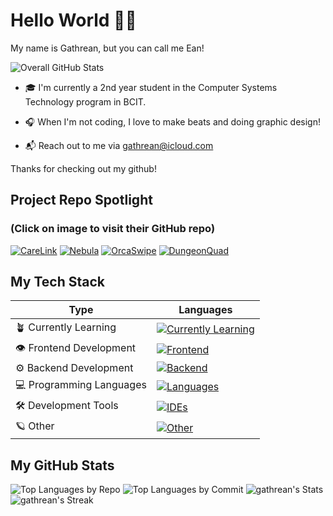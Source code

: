 # Hello World 👋🏽

My name is Gathrean, but you can call me Ean!

![Overall GitHub Stats](http://github-profile-summary-cards.vercel.app/api/cards/profile-details?username=gathrean&theme=react)

- 🎓 I'm currently a 2nd year student in the Computer Systems Technology program in BCIT.

- 🎧 When I'm not coding, I love to make beats and doing graphic design!

- 📬 Reach out to me via gathrean@icloud.com

Thanks for checking out my github! 

## Project Repo Spotlight
  
### (Click on image to visit their GitHub repo)

[![CareLink](https://github.com/gathrean/gathrean/assets/77172769/9b88ca72-93c4-4682-abd5-697c5032e979)](https://github.com/BardiaTiM/CareLink)
[![Nebula](https://github.com/gathrean/gathrean/assets/77172769/6b7deef7-c0a4-4439-9cf0-e35eedb3fdf1)](https://github.com/gathrean/Nebula)
[![OrcaSwipe](https://github.com/gathrean/gathrean/assets/77172769/07e9aeac-f21c-49a9-901d-bc9d2b8ac789)](https://github.com/gathrean/OrcaSwipe)
[![DungeonQuad](https://github.com/gathrean/gathrean/assets/77172769/907c905f-697f-47a8-9d0d-44670e917abd)](https://github.com/BardiaTiM/DungeonQuad)

## My Tech Stack

| Type                       | Languages                                                                                                                                          |
|----------------------------|--------------------------------------------------------------------------------------------------------------------------------------------------- |
| 🪴 Currently Learning      | [![Currently Learning](https://skillicons.dev/icons?i=ts,tailwind,postgres,cs,swift,postman,unity,rider&perline=7)](https://github.com/gathrean/)            |
| 👁️ Frontend Development    | [![Frontend](https://skillicons.dev/icons?i=html,css,js,react,nextjs,bootstrap,figma&perline=7)](https://github.com/gathrean/)                               |
| ⚙️ Backend Development      | [![Backend](https://skillicons.dev/icons?i=express,npm,nodejs,mysql,sqlite&perline=7)](https://github.com/gathrean/)                                         |
| 💻 Programming Languages   | [![Languages](https://skillicons.dev/icons?i=java,kotlin,c,cpp,r&perline=7)](https://github.com/gathrean/)                                                   |
| 🛠️ Development Tools       | [![IDEs](https://skillicons.dev/icons?i=vscode,androidstudio,clion,git,github,cmake,firebase,gradle,vercel,netlify&perline=7)](https://github.com/gathrean/) |
| 🪐 Other                   | [![Other](https://skillicons.dev/icons?i=apple,ableton,ps,md,notion,obsidian&perline=7)](https://github.com/gathrean/)                                       |


## My GitHub Stats

![Top Languages by Repo](http://github-profile-summary-cards.vercel.app/api/cards/repos-per-language?username=gathrean&theme=react)
![Top Languages by Commit](http://github-profile-summary-cards.vercel.app/api/cards/most-commit-language?username=gathrean&theme=react)
![gathrean's Stats](https://github-readme-stats.vercel.app/api?username=gathrean&theme=react&show_icons=true&hide_border=true&count_private=true)
![gathrean's Streak](https://github-readme-streak-stats.herokuapp.com/?user=gathrean&theme=react&hide_border=true)

<!--
**gathrean/gathrean** is a ✨ _special_ ✨ repository because its `README.md` (this file) appears on your GitHub profile.

![Screenshot 2024-04-06 at 1 51 36 PM 2](https://github.com/gathrean/gathrean/assets/77172769/0ca7f865-da53-4328-b2a1-6e16fa59b6ed)

Here are some ideas to get you started:

- 🔭 I’m currently working on ...
- 🌱 I’m currently learning ...
- 👯 I’m looking to collaborate on ...
- 🤔 I’m looking for help with ...
- 💬 Ask me about ...
- 📫 How to reach me: ...
- 😄 Pronouns: ...
- ⚡ Fun fact: ...
-->
